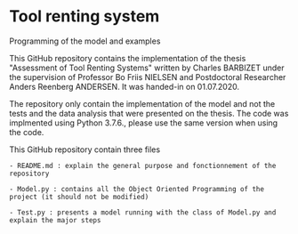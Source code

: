 # Tool renting system
 Programming of the model and examples

This GitHub repository contains the implementation of the thesis "Assessment of Tool Renting Systems" written by Charles BARBIZET under the supervision of Professor Bo Friis NIELSEN and Postdoctoral Researcher Anders Reenberg ANDERSEN. It was handed-in on 01.07.2020.

The repository only contain the implementation of the model and not the tests and the data analysis that were presented on the thesis.
The code was implmented using Python 3.7.6., please use the same version when using the code.

This GitHub repository contain three files

	- README.md : explain the general purpose and fonctionnement of the repository
	
	- Model.py : contains all the Object Oriented Programming of the project (it should not be modified)
	
	- Test.py : presents a model running with the class of Model.py and explain the major steps
